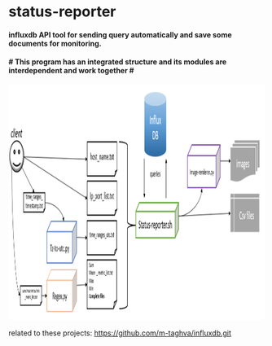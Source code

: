 # status-reporter
<h4>influxdb API tool for sending query automatically and save some documents for monitoring.</h4>
<h4># This program has an integrated structure and its modules are interdependent and work together #</h4>
<img src="status-reporter.png" width="1271" height="463"/>

related to these projects: https://github.com/m-taghva/influxdb.git

      
       
      
